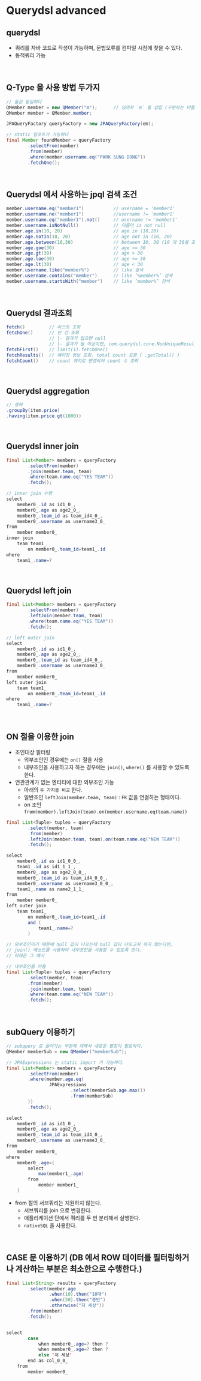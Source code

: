# Querydsl advanced

## querydsl
* 쿼리를 자바 코드로 작성이 가능하며, 문법오류를 컴파일 시점에 찾을 수 있다.
* 동적쿼리 가능

<BR>

## Q-Type 을 사용 방법 두가지
```java
// 둘은 동일하다
QMember member = new QMember("m");      // 임의로 `m` 을 삽입 (구분하는 이름인데 중요하진 않다고 함)
QMember member = QMember.member;

JPAQueryFactory queryFactory = new JPAQueryFactory(em);

// static 임포트가 가능하다
final Member foundMember = queryFactory
        .selectFrom(member)
        .from(member)
        .where(member.username.eq("PARK SUNG DONG"))
        .fetchOne();
```

<BR>

## Querydsl 에서 사용하는 jpql 검색 조건
```java
member.username.eq("member1")           // username = 'member1'
member.username.ne("member1")           //username != 'member1'
member.username.eq("member1").not()     // username != 'member1'
member.username.isNotNull()             // 이름이 is not null
member.age.in(10, 20)                   // age in (10,20)
member.age.notIn(10, 20)                // age not in (10, 20)
member.age.between(10,30)               // between 10, 30 (10 과 30을 포함)
member.age.goe(30)                      // age >= 30
member.age.gt(30)                       // age > 30
member.age.loe(30)                      // age <= 30
member.age.lt(30)                       // age < 30
member.username.like("member%")         // like 검색
member.username.contains("member")      // like ‘%member%’ 검색
member.username.startsWith("member")    // like ‘member%’ 검색
```

<BR>

## Querydsl 결과조회
```java
fetch()         // 리스트 조회
fetchOne()      // 단 건 조회
                // |- 결과가 없으면 null
                // |- 결과가 둘 이상이면, com.querydsl.core.NonUniqueResultExcetpion
fetchFirst()    // limit(1).fetchOne()
fetchResults()  // 페이징 정보 조회. total count 포함 ( .getTotal() )
fetchCount()    // count 쿼리로 변경되어 count 수 조회
```

<BR>

## Querydsl aggregation
```java
// 생략
.groupBy(item.price)
.having(item.price.gt(1000))
```

<BR>

## Querydsl inner join 
```java
final List<Member> members = queryFactory
        .selectFrom(member)
        .join(member.team, team)
        .where(team.name.eq("YES TEAM"))
        .fetch();

// inner join 수행
select
    member0_.id as id1_0_,
    member0_.age as age2_0_,
    member0_.team_id as team_id4_0_,
    member0_.username as username3_0_ 
from
    member member0_ 
inner join
    team team1_ 
        on member0_.team_id=team1_.id 
where
    team1_.name=?
``` 

<BR>

## Querydsl left join
```java
final List<Member> members = queryFactory
        .selectFrom(member)
        .leftJoin(member.team, team)
        .where(team.name.eq("YES TEAM"))
        .fetch();

// left outer join
select
    member0_.id as id1_0_,
    member0_.age as age2_0_,
    member0_.team_id as team_id4_0_,
    member0_.username as username3_0_ 
from
    member member0_ 
left outer join
    team team1_ 
        on member0_.team_id=team1_.id 
where
    team1_.name=?
```

<BR>

## ON 절을 이용한 join
* 조인대상 필터링 
   * 외부조인인 경우에는 `on()` 절을 사용
   * 내부조인을 사용하고자 하는 경우에는 `join()`, `where()` 를 사용할 수 있도록 한다.
* 연관관계가 없는 엔티티에 대한 외부조인 가능
    * 아래의 `두 가지를 비교` 한다.
    * 일반조인 `leftJoin(member.team, team)` : `FK` 값을 연걸하는 형태이다.
    * on 조인 `from(member).leftJoin(team).on(member.username.eq(team.name))`

```java
final List<Tuple> tuples = queryFactory
        .select(member, team)
        .from(member)
        .leftJoin(member.team, team).on(team.name.eq("NEW TEAM"))
        .fetch();

select
    member0_.id as id1_0_0_,
    team1_.id as id1_1_1_,
    member0_.age as age2_0_0_,
    member0_.team_id as team_id4_0_0_,
    member0_.username as username3_0_0_,
    team1_.name as name2_1_1_ 
from
    member member0_ 
left outer join
    team team1_ 
        on member0_.team_id=team1_.id 
        and (
            team1_.name=?
        )

// 외부조인이기 때문에 null 값이 나오는데 null 값이 나오고자 하지 않는다면, 
// join() 메소드를 사용하여 내부조인을 사용할 수 있도록 한다.
// 아래은 그 예시

// 내부조인을 이용
final List<Tuple> tuples = queryFactory
        .select(member, team)
        .from(member)
        .join(member.team, team)
        .where(team.name.eq("NEW TEAM"))
        .fetch();
```

<BR>

## subQuery 이용하기
```java
// subquery 로 들어가는 부분에 대해서 새로운 별칭이 필요하다.
QMember memberSub = new QMember("memberSub");

// JPAExpressions 는 static import 가 가능하다.
final List<Member> members = queryFactory
        .selectFrom(member)
        .where(member.age.eq(
                JPAExpressions
                        .select(memberSub.age.max())
                        .from(memberSub)
        ))
        .fetch();

select
    member0_.id as id1_0_,
    member0_.age as age2_0_,
    member0_.team_id as team_id4_0_,
    member0_.username as username3_0_ 
from
    member member0_ 
where
    member0_.age=(
        select
            max(member1_.age) 
        from
            member member1_
    )
```
* from 절의 서브쿼리는 지원하지 않는다.
    * 서브쿼리를 join 으로 변경한다.
    * 애플리케이션 단에서 쿼리를 두 번 분리해서 실행한다.
    * `nativeSQL` 을 사용한다.

<BR>

## CASE 문 이용하기 (DB 에서 ROW 데이터를 필터링하거나 계산하는 부분은 최소한으로 수행한다.)
```java
final List<String> results = queryFactory
        .select(member.age
                .when(10).then("10대")
                .when(50).then("중반")
                .otherwise("저 세상"))
        .from(member)
        .fetch();


select
        case 
            when member0_.age=? then ? 
            when member0_.age=? then ? 
            else '저 세상' 
        end as col_0_0_ 
    from
        member member0_
```